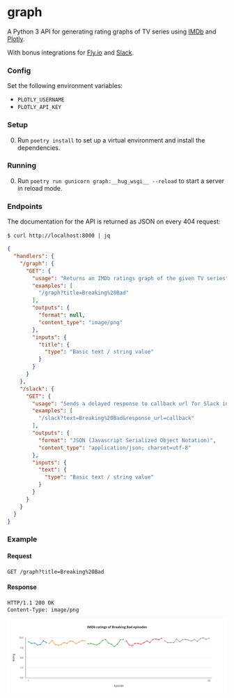 # graph
A Python 3 API for generating rating graphs of TV series using [IMDb](https://www.imdb.com) and [Plotly](https://plotly.com/python/).

With bonus integrations for [Fly.io](https://fly.io/docs/languages-and-frameworks/python/) and [Slack](https://api.slack.com/interactivity/slash-commands).

### Config

Set the following environment variables:
- `PLOTLY_USERNAME`
- `PLOTLY_API_KEY`

### Setup

0. Run `poetry install` to set up a virtual environment and install the dependencies.

### Running
0. Run `poetry run gunicorn graph:__hug_wsgi__ --reload` to start a server in reload mode.

### Endpoints

The documentation for the API is returned as JSON on every 404 request:
 
`$ curl http://localhost:8000 | jq`

```json
{
  "handlers": {
    "/graph": {
      "GET": {
        "usage": "Returns an IMDb ratings graph of the given TV series",
        "examples": [
          "/graph?title=Breaking%20Bad"
        ],
        "outputs": {
          "format": null,
          "content_type": "image/png"
        },
        "inputs": {
          "title": {
            "type": "Basic text / string value"
          }
        }
      }
    },
    "/slack": {
      "GET": {
        "usage": "Sends a delayed response to callback url for Slack integration",
        "examples": [
          "/slack?text=Breaking%20Bad&response_url=callback"
        ],
        "outputs": {
          "format": "JSON (Javascript Serialized Object Notation)",
          "content_type": "application/json; charset=utf-8"
        },
        "inputs": {
          "text": {
            "type": "Basic text / string value"
          }
        }
      }
    }
  }
}
```

### Example

#### Request
```text
GET /graph?title=Breaking%20Bad
```

#### Response
```text
HTTP/1.1 200 OK
Content-Type: image/png
```

![Graph](graph.png)
